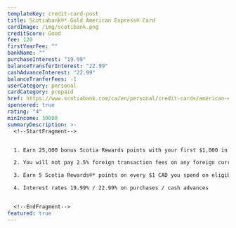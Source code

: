 ```yaml
---
templateKey: credit-card-post
title: Scotiabank®* Gold American Express® Card
cardImage: /img/scotibank.png
creditScore: Good
fee: 120
firstYearFee: ""
bankName: ""
purchaseInterest: "19.99"
balanceTransferInterest: "22.99"
cashAdvanceInterest: "22.99"
balanceTranferFees: -1
userCategory: personal
cardCategory: prepaid
href: https://www.scotiabank.com/ca/en/personal/credit-cards/american-express/gold-card.html?cid=a-24948b-23273c-8369395683776417477&dclid=CIG3_bns7-sCFVSTcAod6ooKAg
sponsered: true
rating: "4"
minIncome: 30000
summaryDescription: >-
  <!--StartFragment-->


  1. Earn 25,000 bonus Scotia Rewards points with your first $1,000 in everyday purchases in first 3 months.\

  2. You will not pay 2.5% foreign transaction fees on any foreign currency purchases, including online shopping and when travelling abroad. Only the exchange rate applies.\

  3. Earn 5 Scotia Rewards®* points on every $1 CAD you spend on eligible purchases.\

  4. Interest rates 19.99% / 22.99% on purchases / cash advances


  <!--EndFragment-->
featured: true
---
```

